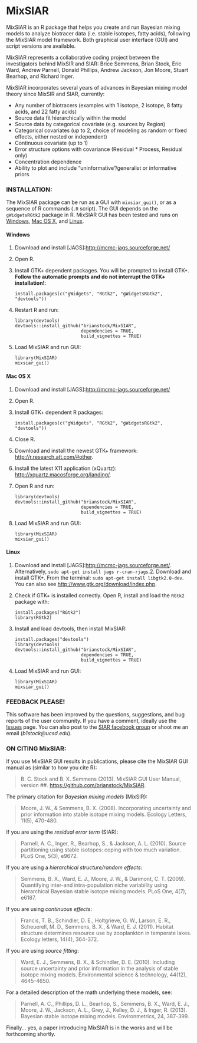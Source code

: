 MixSIAR
=============

MixSIAR is an R package that helps you create and run Bayesian mixing models to analyze biotracer data (i.e. stable isotopes, fatty acids), following the MixSIAR model framework. Both graphical user interface (GUI) and script versions are available. 

MixSIAR represents a collaborative coding project between the investigators behind MixSIR and SIAR: Brice Semmens, Brian Stock, Eric Ward, Andrew Parnell, Donald Phillips, Andrew Jackson, Jon Moore, Stuart Bearhop, and Richard Inger.

MixSIAR incorporates several years of advances in Bayesian mixing model theory since MixSIR and SIAR, currently:

- Any number of biotracers (examples with 1 isotope, 2 isotope, 8 fatty acids, and 22 fatty acids)
- Source data fit hierarchically within the model
- Source data by categorical covariate (e.g. sources by Region)
- Categorical covariates (up to 2, choice of modeling as random or fixed effects, either nested or independent)
- Continuous covariate (up to 1)
- Error structure options with covariance (Residual * Process, Residual only)
- Concentration dependence
- Ability to plot and include “uninformative”/generalist or informative priors

### INSTALLATION:

The MixSIAR package can be run as a GUI with `mixsiar_gui()`, or as a sequence of R commands (`.R` script). The GUI depends on the `gWidgetsRGtk2` package in R. MixSIAR GUI has been tested and runs on [Windows](#windows), [Mac OS X](#mac-os-x), and [Linux](#linux).

#### Windows

1. Download and install [JAGS]:http://mcmc-jags.sourceforge.net/
2. Open R. 
3. Install GTK+ dependent packages. You will be prompted to install GTK+. **Follow the automatic prompts and do not interrupt the GTK+ installation!**:

    ```
    install.packages(c("gWidgets", "RGtk2", "gWidgetsRGtk2", "devtools"))
    ```

4. Restart R and run:

    ```
    library(devtools)
    devtools::install_github("brianstock/MixSIAR",
                             dependencies = TRUE, 
                             build_vignettes = TRUE)
    ```

5. Load MixSIAR and run GUI:

    ```
    library(MixSIAR)
    mixsiar_gui()
    ```

#### Mac OS X

1. Download and install [JAGS]:http://mcmc-jags.sourceforge.net/
2. Open R. 
3. Install GTK+ dependent R packages:

    ```
    install.packages(c("gWidgets", "RGtk2", "gWidgetsRGtk2", "devtools"))
    ```

4. Close R.
5. Download and install the newest GTK+ framework: http://r.research.att.com/#other.
6. Install the latest X11 application (xQuartz): http://xquartz.macosforge.org/landing/.
7. Open R and run:

    ```
    library(devtools)
    devtools::install_github("brianstock/MixSIAR",
                             dependencies = TRUE, 
                             build_vignettes = TRUE)
    ```
8. Load MixSIAR and run GUI:

    ```
    library(MixSIAR)
    mixsiar_gui()
    ```

#### Linux

1. Download and install [JAGS]:http://mcmc-jags.sourceforge.net/. Alternatively, `sudo apt-get install jags r-cran-rjags`.2. Download and install GTK+. From the terminal: `sudo apt-get install libgtk2.0-dev`. You can also see http://www.gtk.org/download/index.php.
3. Check if GTK+ is installed correctly. Open R, install and load the `RGtk2` package with:

    ```
    install.packages("RGtk2")
    library(RGtk2)
    ```

4. Install and load devtools, then install MixSIAR:

    ```
    install.packages("devtools")
    library(devtools)
    devtools::install_github("brianstock/MixSIAR",
                             dependencies = TRUE, 
                             build_vignettes = TRUE)
    ```

5. Load MixSIAR and run GUI:

    ```
    library(MixSIAR)
    mixsiar_gui()
    ```

### FEEDBACK PLEASE!

This software has been improved by the questions, suggestions, and bug reports of the user community. If you have a comment, ideally use the [Issues] page. You can also post to the [SIAR facebook group] or shoot me an email (_b1stock@ucsd.edu_).

### ON CITING MixSIAR:

If you use MixSIAR GUI results in publications, please cite the MixSIAR GUI manual as (similar to how you cite R):

>B. C. Stock and B. X. Semmens (2013). MixSIAR GUI User Manual, version ##. https://github.com/brianstock/MixSIAR.

The primary citation for _Bayesian mixing models_ (MixSIR):

>Moore, J. W., & Semmens, B. X. (2008). Incorporating uncertainty and prior information into stable isotope mixing models. Ecology Letters, 11(5), 470-480.

If you are using the _residual error term_ (SIAR):

>Parnell, A. C., Inger, R., Bearhop, S., & Jackson, A. L. (2010). Source partitioning using stable isotopes: coping with too much variation. PLoS One, 5(3), e9672.

If you are using a _hierarchical structure/random effects_:

>Semmens, B. X., Ward, E. J., Moore, J. W., & Darimont, C. T. (2009). Quantifying inter-and intra-population niche variability using hierarchical Bayesian stable isotope mixing models. PLoS One, 4(7), e6187.

If you are using _continuous effects_:

>Francis, T. B., Schindler, D. E., Holtgrieve, G. W., Larson, E. R., Scheuerell, M. D., Semmens, B. X., & Ward, E. J. (2011). Habitat structure determines resource use by zooplankton in temperate lakes. Ecology letters, 14(4), 364-372.

If you are using _source fitting_:

>Ward, E. J., Semmens, B. X., & Schindler, D. E. (2010). Including source uncertainty and prior information in the analysis of stable isotope mixing models. Environmental science & technology, 44(12), 4645-4650.

For a detailed description of the math underlying these models, see:

>Parnell, A. C., Phillips, D. L., Bearhop, S., Semmens, B. X., Ward, E. J., Moore, J. W., Jackson, A. L., Grey, J., Kelley, D. J., & Inger, R. (2013). Bayesian stable isotope mixing models. Environmetrics, 24, 387-399.

Finally... yes, a paper introducing MixSIAR is in the works and will be forthcoming shortly.

[Issues]:https://github.com/brianstock/MixSIAR/issues
[SIAR Facebook group]:https://www.facebook.com/pages/SIAR-Stable-Isotope-Analysis-in-R/148501811896914